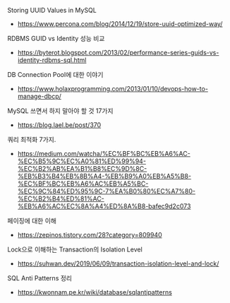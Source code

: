 Storing UUID Values in MySQL
- https://www.percona.com/blog/2014/12/19/store-uuid-optimized-way/

RDBMS GUID vs Identity 성능 비교
- https://byterot.blogspot.com/2013/02/performance-series-guids-vs-identity-rdbms-sql.html

DB Connection Pool에 대한 이야기
- https://www.holaxprogramming.com/2013/01/10/devops-how-to-manage-dbcp/

MySQL 쓰면서 하지 말아야 할 것 17가지
- https://blog.lael.be/post/370

쿼리 최적화 7가지.
- https://medium.com/watcha/%EC%BF%BC%EB%A6%AC-%EC%B5%9C%EC%A0%81%ED%99%94-%EC%B2%AB%EA%B1%B8%EC%9D%8C-%EB%B3%B4%EB%8B%A4-%EB%B9%A0%EB%A5%B8-%EC%BF%BC%EB%A6%AC%EB%A5%BC-%EC%9C%84%ED%95%9C-7%EA%B0%80%EC%A7%80-%EC%B2%B4%ED%81%AC-%EB%A6%AC%EC%8A%A4%ED%8A%B8-bafec9d2c073

페이징에 대한 이해
- https://zepinos.tistory.com/28?category=809940

Lock으로 이해하는 Transaction의 Isolation Level
- https://suhwan.dev/2019/06/09/transaction-isolation-level-and-lock/

SQL Anti Patterns 정리
- https://kwonnam.pe.kr/wiki/database/sqlantipatterns